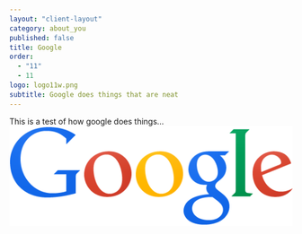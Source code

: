 ```yaml
---
layout: "client-layout"
category: about_you
published: false
title: Google
order: 
  - "11"
  - 11
logo: logo11w.png
subtitle: Google does things that are neat
---
```


This is a test of how google does things... 
![logo11w.png](/assets/images/uploads/logo11w.png)
